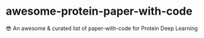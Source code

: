 # awesome-protein-paper-with-code
😎 An awesome &amp; curated list of paper-with-code for Protein Deep Learning
